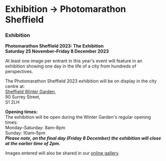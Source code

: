 # Exhibition → Photomarathon Sheffield

### Exhibition

**Photomarathon Sheffield 2023: The Exhibition<br>Saturday 25 November–Friday 8 December 2023**

At least one image per entrant in this year's event will feature in an exhibition showing one day in the life of a city from hundreds of perspectives.

The Photomarathon Sheffield 2023 exhibition will be on display in the city centre at:  
[Sheffield Winter Garden](https://www.sheffield.gov.uk/home/parks-sport-recreation/public-spaces/winter-garden.html ""),  
90 Surrey Street,  
S1 2LH

**Opening times:**  
The exhibition will be open during the Winter Garden's regular opening times:  
Monday–Saturday: 8am–8pm  
Sunday: 10am–5pm  
***Please note, on the final day (Friday 8 December) the exhibition will close at the earlier time of 2pm.***

Images entered will also be shared in our [online gallery](/gallery/ "").

